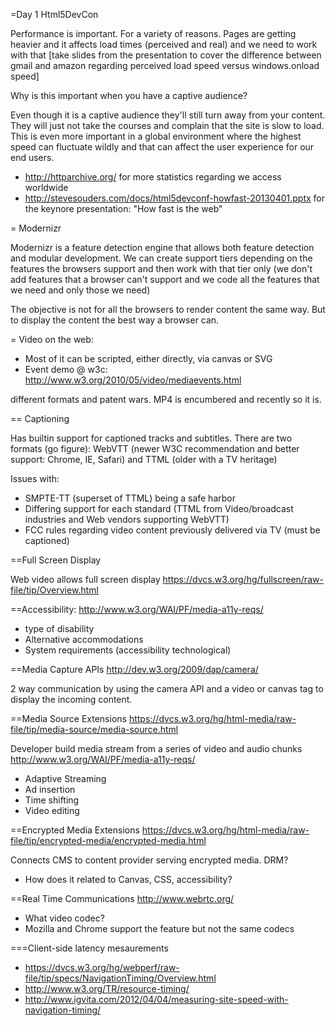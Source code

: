 =Day 1 Html5DevCon

Performance is important. For a variety of reasons. Pages are getting heavier and it affects load times (perceived and real) and we need to work with that [take slides from the presentation to cover the difference between gmail and amazon regarding perceived load speed versus windows.onload speed]

Why is this important when you have a captive audience? 

Even though it is a captive audience they'll still turn away from your content. They will just not take the courses and complain that the site is slow to load. This is even more important in a global environment where the highest speed can fluctuate wildly and that can affect the user experience for our end users. 

* http://httparchive.org/ for more statistics regarding we access worldwide
* http://stevesouders.com/docs/html5devconf-howfast-20130401.pptx for the keynore presentation: "How fast is the web"

= Modernizr

Modernizr is a feature detection engine that allows both feature detection and modular development. We can create support tiers depending on the features the browsers support and then work with that tier only (we don't add features that a browser can't support and we code all the features that we need and only those we need)

The objective is not for all the browsers to render content the same way. But to display the content the best way a browser can. 

= Video on the web:

* Most of it can be scripted, either directly, via canvas or SVG
* Event demo @ w3c: http://www.w3.org/2010/05/video/mediaevents.html

different formats and patent wars. MP4 is encumbered and recently so it is. 

== Captioning

Has builtin support for captioned tracks and subtitles. There are two formats (go figure): WebVTT (newer W3C recommendation and better support: Chrome, IE, Safari) and TTML (older with a TV heritage)

Issues with: 
* SMPTE-TT (superset of TTML) being a safe harbor
* Differing support for each standard (TTML from Video/broadcast industries and Web vendors supporting WebVTT) 
* FCC rules regarding video content previously delivered via TV (must be captioned)
	
==Full Screen Display

Web video allows full screen display
https://dvcs.w3.org/hg/fullscreen/raw-file/tip/Overview.html

==Accessibility:
http://www.w3.org/WAI/PF/media-a11y-reqs/
* type of disability
* Alternative accommodations
* System requirements (accessibility technological)
	
==Media Capture APIs
http://dev.w3.org/2009/dap/camera/

2 way communication by using the camera API and a video or canvas tag to display the incoming content. 

==Media Source Extensions
https://dvcs.w3.org/hg/html-media/raw-file/tip/media-source/media-source.html

Developer build media stream from a series of video and audio chunks
http://www.w3.org/WAI/PF/media-a11y-reqs/
* Adaptive Streaming
* Ad insertion
* Time shifting
* Video editing

==Encrypted Media Extensions
https://dvcs.w3.org/hg/html-media/raw-file/tip/encrypted-media/encrypted-media.html

Connects CMS to content provider serving encrypted media. DRM?

* How does it related to Canvas, CSS, accessibility?
	
==Real Time Communications
http://www.webrtc.org/

* What video codec? 
* Mozilla and Chrome support the feature but not the same codecs
 
===Client-side latency mesaurements
* https://dvcs.w3.org/hg/webperf/raw-file/tip/specs/NavigationTiming/Overview.html
* http://www.w3.org/TR/resource-timing/
* http://www.igvita.com/2012/04/04/measuring-site-speed-with-navigation-timing/

